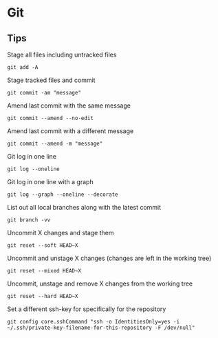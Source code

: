 # Git

## Tips

Stage all files including untracked files

```
git add -A
```

Stage tracked files and commit

```
git commit -am "message"
```

Amend last commit with the same message

```
git commit --amend --no-edit
```

Amend last commit with a different message

```
git commit --amend -m "message"
```

Git log in one line

```
git log --oneline
```

Git log in one line with a graph

```
git log --graph --oneline --decorate
```

List out all local branches along with the latest commit

```
git branch -vv
```

Uncommit X changes and stage them

```
git reset --soft HEAD~X
```

Uncommit and unstage X changes (changes are left in the working tree)

```
git reset --mixed HEAD~X
```

Uncommit, unstage and remove X changes from the working tree

```
git reset --hard HEAD~X
```

Set a different ssh-key for specifically for the repository

```
git config core.sshCommand "ssh -o IdentitiesOnly=yes -i ~/.ssh/private-key-filename-for-this-repository -F /dev/null"
```
